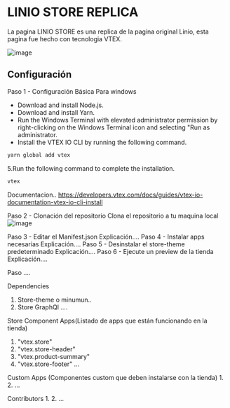 # LINIO STORE REPLICA
La pagina LINIO STORE es una replica de la pagina original Linio, esta pagina fue hecho con tecnologia VTEX.


![image](https://user-images.githubusercontent.com/107804493/218875530-5d771b2a-d58a-49fb-b64f-1d01568038c7.png)


## Configuración
Paso 1 - Configuración Básica 
Para windows 
- Download and install Node.js.
- Download and install Yarn.
- Run the Windows Terminal with elevated administrator permission by right-clicking on the Windows Terminal icon and selecting "Run as administrator.
- Install the VTEX IO CLI by running the following command.
```bash
yarn global add vtex
```
5.Run the following command to complete the installation.
```bash
vtex

```
Documentacion..
https://developers.vtex.com/docs/guides/vtex-io-documentation-vtex-io-cli-install


Paso 2 - Clonación del repositorio
Clona el repositorio a tu maquina local
![image](https://user-images.githubusercontent.com/107804493/218879370-e022f694-f0ba-4021-84dc-32a1857b5a72.png)

Paso 3 - Editar el Manifest.json
Explicación....
Paso 4 - Instalar apps necesarias
Explicación....
Paso 5 - Desinstalar el store-theme predeterminado
Explicación....
Paso 6 - Ejecute un preview de la tienda
Explicación....

Paso ....

Dependencies
1. Store-theme o minumun..
2. Store GraphQl
....

Store Component Apps(Listado de apps que están funcionando en la tienda)
1. "vtex.store"
2. "vtex.store-header"
3. "vtex.product-summary"
4. "vtex.store-footer"
...

Custom Apps (Componentes custom que deben instalarse con la tienda)
1.
2.
...

Contributors
1. 
2.
...
